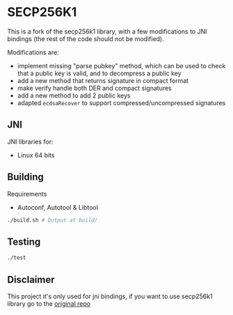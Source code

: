 # SECP256K1

This is a fork of the secp256k1 library, with a few modifications to JNI bindings (the rest of the code should not be modified).

Modifications are:
- implement missing "parse pubkey" method, which can be used to check that a public key is valid, and to decompress a public key
- add a new method that returns signature in compact format
- make verify handle both DER and compact signatures
- add a new method to add 2 public keys
- adapted `ecdsaRecover` to support compressed/uncompressed signatures

## JNI

JNI libraries for:
- Linux 64 bits

## Building

Requirements 
- Autoconf, Autotool & Libtool

```bash
./build.sh # Output at build/
```

## Testing
  
```bash
./test
```
    
## Disclaimer

This project it's only used for jni bindings, if you want to use secp256k1 library go to the [original repo](https://github.com/bitcoin-core/secp256k1)